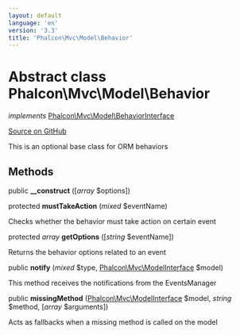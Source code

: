 ```yaml
---
layout: default
language: 'en'
version: '3.3'
title: 'Phalcon\Mvc\Model\Behavior'
---
```

# Abstract class **Phalcon\Mvc\Model\Behavior**

*implements* [Phalcon\Mvc\Model\BehaviorInterface](/3.3/en/api/Phalcon_Mvc_Model_BehaviorInterface)

<a href="https://github.com/phalcon/cphalcon/tree/v3.3.0/phalcon/mvc/model/behavior.zep" class="btn btn-default btn-sm">Source on GitHub</a>

This is an optional base class for ORM behaviors


## Methods
public  **__construct** ([*array* $options])





protected  **mustTakeAction** (*mixed* $eventName)

Checks whether the behavior must take action on certain event



protected *array* **getOptions** ([*string* $eventName])

Returns the behavior options related to an event



public  **notify** (*mixed* $type, [Phalcon\Mvc\ModelInterface](/3.3/en/api/Phalcon_Mvc_ModelInterface) $model)

This method receives the notifications from the EventsManager



public  **missingMethod** ([Phalcon\Mvc\ModelInterface](/3.3/en/api/Phalcon_Mvc_ModelInterface) $model, *string* $method, [*array* $arguments])

Acts as fallbacks when a missing method is called on the model



